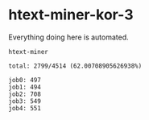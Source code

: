 # htext-miner-kor-3

Everything doing here is automated.

```
htext-miner

total: 2799/4514 (62.00708905626938%)

job0: 497
job1: 494
job2: 708
job3: 549
job4: 551
```